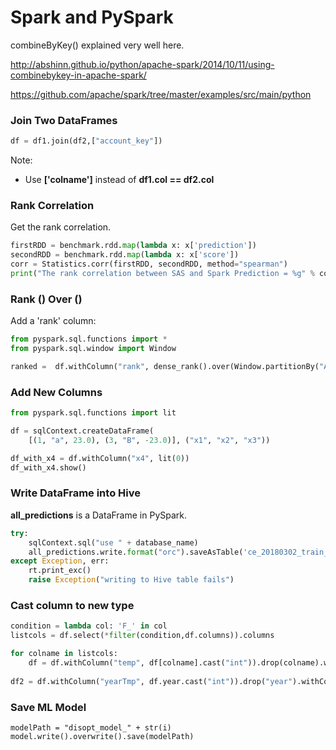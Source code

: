 
# Spark and PySpark

combineByKey() explained very well here.

http://abshinn.github.io/python/apache-spark/2014/10/11/using-combinebykey-in-apache-spark/

https://github.com/apache/spark/tree/master/examples/src/main/python

### Join Two DataFrames

```python
df = df1.join(df2,["account_key"])
```

Note: 
  
  - Use **['colname']** instead of **df1.col == df2.col**
  
### Rank Correlation

Get the rank correlation.

```python
firstRDD = benchmark.rdd.map(lambda x: x['prediction'])
secondRDD = benchmark.rdd.map(lambda x: x['score'])
corr = Statistics.corr(firstRDD, secondRDD, method="spearman")
print("The rank correlation between SAS and Spark Prediction = %g" % corr) 
```

### Rank () Over ()

Add a 'rank' column:

```python
from pyspark.sql.functions import *
from pyspark.sql.window import Window

ranked =  df.withColumn("rank", dense_rank().over(Window.partitionBy("A").orderBy(desc("C"))))
```

### Add New Columns

```python
from pyspark.sql.functions import lit

df = sqlContext.createDataFrame(
    [(1, "a", 23.0), (3, "B", -23.0)], ("x1", "x2", "x3"))

df_with_x4 = df.withColumn("x4", lit(0))
df_with_x4.show()
```

### Write DataFrame into Hive

**all_predictions** is a DataFrame in PySpark.

```python
try:
    sqlContext.sql("use " + database_name)
    all_predictions.write.format("orc").saveAsTable('ce_20180302_train_driver_spark', mode="overwrite")
except Exception, err:
    rt.print_exc()
    raise Exception("writing to Hive table fails")
```

### Cast column to new type

```python
condition = lambda col: 'F_' in col
listcols = df.select(*filter(condition,df.columns)).columns

for colname in listcols:
    df = df.withColumn("temp", df[colname].cast("int")).drop(colname).withColumnRenamed("temp", colname)
	
df2 = df.withColumn("yearTmp", df.year.cast("int")).drop("year").withColumnRenamed("yearTmp", "year")
```

### Save ML Model

```
modelPath = "disopt_model_" + str(i)
model.write().overwrite().save(modelPath)
```

